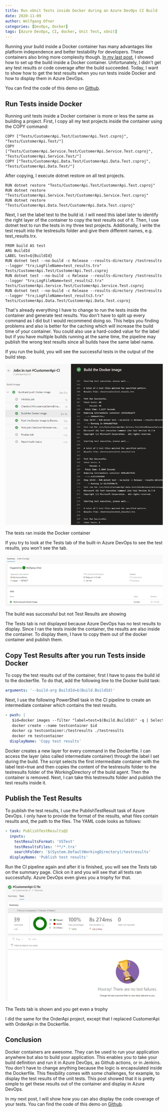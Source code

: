 ```yaml
---
title: Run xUnit Tests inside Docker during an Azure DevOps CI Build
date: 2020-11-09
author: Wolfgang Ofner
categories: [DevOps, Docker]
tags: [Azure DevOps, CI, docker, Unit Test, xUnit]
---
```

Running your build inside a Docker container has many advantages like platform independence and better testability for developers. These containers also bring more complexity though. <a href="/build-docker-azure-devops-ci-pipeline/" target="_blank" rel="noopener noreferrer">In my last post</a>, I showed how to set up the build inside a Docker container. Unfortunately, I didn't get any test results or code coverage after the build succeeded. Today, I want to show how to get the test results when you run tests inside Docker and how to display them in Azure DevOps.

You can find the code of this demo on [Github](https://github.com/WolfgangOfner/.NetCoreMicroserviceCiCdAks/tree/UnitTestInCiPipeline).

## Run Tests inside Docker

Running unit tests inside a Docker container is more or less the same as building a project. First, I copy all my test projects inside the container using the COPY command:

```docker 
COPY ["Tests/CustomerApi.Test/CustomerApi.Test.csproj", "Tests/CustomerApi.Test/"]  
COPY ["Tests/CustomerApi.Service.Test/CustomerApi.Service.Test.csproj", "Tests/CustomerApi.Service.Test/"]  
COPY ["Tests/CustomerApi.Data.Test/CustomerApi.Data.Test.csproj", "Tests/CustomerApi.Data.Test/"]  
```

After copying, I execute dotnet restore on all test projects.

```docker 
RUN dotnet restore "Tests/CustomerApi.Test/CustomerApi.Test.csproj"
RUN dotnet restore "Tests/CustomerApi.Service.Test/CustomerApi.Service.Test.csproj"
RUN dotnet restore "Tests/CustomerApi.Data.Test/CustomerApi.Data.Test.csproj" 
```

Next, I set the label test to the build id. I will need this label later to identify the right layer of the container to copy the test results out of it. Then, I use dotnet test to run the tests in my three test projects. Additionally, I write the test result into the testresults folder and give them different names, e.g. test_results.trx.

```docker 
FROM build AS test  
ARG BuildId
LABEL test=${BuildId} 
RUN dotnet test --no-build -c Release --results-directory /testresults --logger "trx;LogFileName=test_results.trx"  Tests/CustomerApi.Test/CustomerApi.Test.csproj  
RUN dotnet test --no-build -c Release --results-directory /testresults --logger "trx;LogFileName=test_results2.trx" Tests/CustomerApi.Service.Test/CustomerApi.Service.Test.csproj  
RUN dotnet test --no-build -c Release --results-directory /testresults --logger "trx;LogFileName=test_results3.trx" Tests/CustomerApi.Data.Test/CustomerApi.Data.Test.csproj 
```

That's already everything I have to change to run the tests inside the container and generate test results. You don't have to split up every command as I did but I would recommend doing so. This helps you finding problems and also is better for the caching which will increase the build time of your container. You could also use a hard-coded value for the label but if you have multiple builds running at the same time, the pipeline may publish the wrong test results since all builds have the same label name.

If you run the build, you will see the successful tests in the output of the build step.

<div class="col-12 col-sm-10 aligncenter">
<a href="/assets/img/posts/2020/11/The-tests-ran-inside-the-Docker-Container.jpg"><img loading="lazy" src="/assets/img/posts/2020/11/The-tests-ran-inside-the-Docker-Container.jpg" alt="The tests ran inside the Docker container" /></a>

 <p>
    The tests ran inside the Docker container
  </p>
</div>

If you try to look at the Tests tab of the built-in Azure DevOps to see the test results, you won't see the tab.

<div class="col-12 col-sm-10 aligncenter">
  <a href="/assets/img/posts/2020/09/The-build-was-successful-but-not-Test-Results-are-showing.jpg"><img loading="lazy" src="/assets/img/posts/2020/09/The-build-was-successful-but-not-Test-Results-are-showing.jpg" alt="The build was successful but not Test Results are showing" /></a>
  
  <p>
    The build was successful but not Test Results are showing
  </p>
</div>

The Tests tab is not displayed because Azure DevOps has no test results to display. Since I ran the tests inside the container, the results are also inside the container. To display them, I have to copy them out of the docker container and publish them.

## Copy Test Results after you run Tests inside Docker

To copy the test results out of the container, first I have to pass the build id to the dockerfile. To do that, add the following line to the Docker build task:

```yaml  
arguments: '--build-arg BuildId=$(Build.BuildId)'
```

Next, I use the following PowerShell task in the CI pipeline to create an intermediate container which contains the test results.

```yaml  
- pwsh: |
   $id=docker images --filter "label=test=$(Build.BuildId)" -q | Select-Object -First 1
   docker create --name testcontainer $id
   docker cp testcontainer:/testresults ./testresults
   docker rm testcontainer
  displayName: 'Copy test results' 
```

Docker creates a new layer for every command in the Dockerfile. I can access the layer (also called intermediate container) through the label I set during the build. The script selects the first intermediate container with the label test=true and then copies the content of the testresults folder to the testresults folder of the WorkingDirectory of the build agent. Then the container is removed. Next, I can take this testresults folder and publish the test results inside it.

## Publish the Test Results

To publish the test results, I use the PublishTestResult task of Azure DevOps. I only have to provide the format of the results, what files contain results and, the path to the files. The YAML code looks as follows:

```yaml  
- task: PublishTestResults@2
  inputs:
    testResultsFormat: 'VSTest'
    testResultsFiles: '**/*.trx'
    searchFolder: '$(System.DefaultWorkingDirectory)/testresults'
  displayName: 'Publish test results' 
```

Run the CI pipeline again and after it is finished, you will see the Tests tab on the summary page. Click on it and you will see that all tests ran successfully. Azure DevOps even gives you a trophy for that.

<div class="col-12 col-sm-10 aligncenter">
  <a href="/assets/img/posts/2020/11/The-Tests-tab-is-shown-and-you-get-even-a-trophy.jpg"><img loading="lazy" src="/assets/img/posts/2020/11/The-Tests-tab-is-shown-and-you-get-even-a-trophy.jpg" alt="The Tests tab is shown and you get even a trophy" /></a>
  
  <p>
    The Tests tab is shown and you get even a trophy
  </p>
</div>

I did the same for the OrderApi project, except that I replaced CustomerApi with OrderApi in the Dockerfile.

## Conclusion

Docker containers are awesome. They can be used to run your application anywhere but also to build your application. This enables you to take your build definition and run it in Azure DevOps, as Github actions, or in Jenkins. You don't have to change anything because the logic is encapsulated inside the Dockerfile. This flexibility comes with some challenges, for example, to display the test results of the unit tests. This post showed that it is pretty simple to get these results out of the container and display in Azure DevOps.

In my next post, I will show how you can also display the code coverage of your tests. You can find the code of this demo on [Github](https://github.com/WolfgangOfner/MicroserviceDemo).